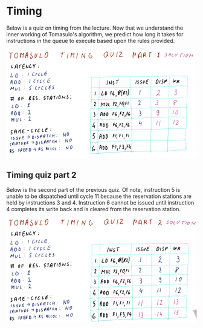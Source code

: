 # Timing

Below is a quiz on timing from the lecture. Now that we understand the inner
working of Tomasulo's algorithm, we predict how long it takes for instructions
in the queue to execute based upon the rules provided.

![timing-quiz-part-1](./img/timing-quiz-part-1.png)

## Timing quiz part 2

Below is the second part of the previous quiz. Of note, instruction 5 is unable
to be dispatched until cycle 11 because the reservation stations are held by
instructions 3 and 4. Instruction 6 cannot be issued until instruction 4
completes its write back and is cleared from the reservation station.

![timing-quiz-part-2](./img/timing-quiz-part-2.png)